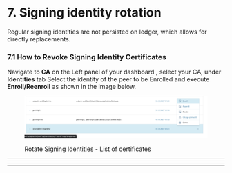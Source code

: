 # 7. Signing identity rotation

Regular signing identities are not persisted on ledger, which allows for directly replacements.

### **7.1 How to Revoke Signing Identity Certificates** <a href="#5.1-how-to-rotate-client-identities" id="5.1-how-to-rotate-client-identities"></a>

Navigate to **CA** on the Left panel of your dashboard , select your CA, under **Identities** tab Select the identity of the peer to be Enrolled and execute **Enroll/Reenroll** as shown in the image below.

<figure><img src="../../.gitbook/assets/image (199).png" alt=""><figcaption><p>Rotate Signing Identities - List of certificates</p></figcaption></figure>

***

***

&#x20;
